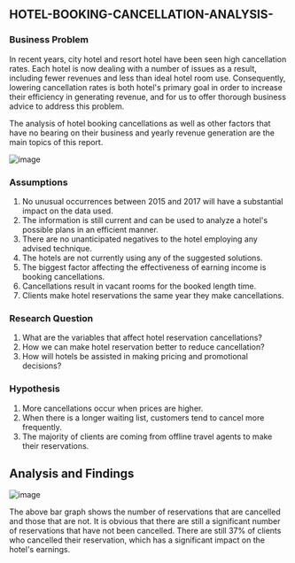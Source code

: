 ## HOTEL-BOOKING-CANCELLATION-ANALYSIS-

### Business Problem 

In recent years, city hotel and resort hotel have been seen high cancellation rates. Each hotel is now dealing with a number of issues as a result, including fewer revenues and less than ideal hotel room use. Consequently, lowering cancellation rates is both hotel's primary goal in order to increase their efficiency in generating revenue, and for us to offer thorough business  advice to address this problem.

The analysis of hotel booking cancellations as well as other factors that have no bearing on their business and yearly revenue generation are the main topics of this report.

![image](https://github.com/Dev-dataanalyst/HOTEL-BOOKING-CANCELLATION-ANALYSIS-/assets/143479964/5e343ecd-c01b-4bf8-9df2-e51325cb7292)



### Assumptions
1. No unusual occurrences between 2015 and 2017 will have a substantial impact on the data used.
2. The information is still current and can be used to analyze a hotel's possible plans in an efficient manner.
3. There are no unanticipated negatives to the hotel employing any advised technique.
4. The hotels are not currently using any of the suggested solutions.
5. The biggest factor affecting the effectiveness of earning income is booking cancellations.
6. Cancellations result in vacant rooms for the booked length time.
7. Clients make hotel reservations the same year they make cancellations.

### Research Question
1. What are the variables that affect hotel reservation cancellations?
2. How we can make hotel reservation better to reduce cancellation?
3. How will hotels be assisted in making pricing and promotional decisions?

### Hypothesis
1. More cancellations occur when prices are higher.
2. When there is a longer waiting list, customers tend to cancel more frequently.
3. The majority of clients are coming from offline travel agents to make their reservations.

## Analysis and Findings

![image](https://github.com/Dev-dataanalyst/HOTEL-BOOKING-CANCELLATION-ANALYSIS-/assets/143479964/a9fd36bf-3cf2-423c-b7bf-33917b86bb04)


The above bar graph shows the number of reservations that are cancelled and those that are not. It is obvious that there are still a significant number of reservations that have not been cancelled. There are still 37% of clients who cancelled their reservation, which has a significant impact on the hotel's earnings.


















